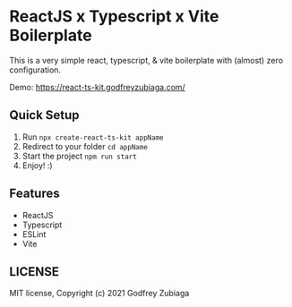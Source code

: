 # ReactJS x Typescript x Vite Boilerplate

This is a very simple react, typescript, & vite boilerplate with (almost) zero configuration.

Demo: https://react-ts-kit.godfreyzubiaga.com/

## Quick Setup

1. Run `npx create-react-ts-kit appName`
2. Redirect to your folder `cd appName`
3. Start the project `npm run start`
4. Enjoy! :)

## Features

- ReactJS
- Typescript
- ESLint
- Vite

## LICENSE

MIT license, Copyright (c) 2021 Godfrey Zubiaga
